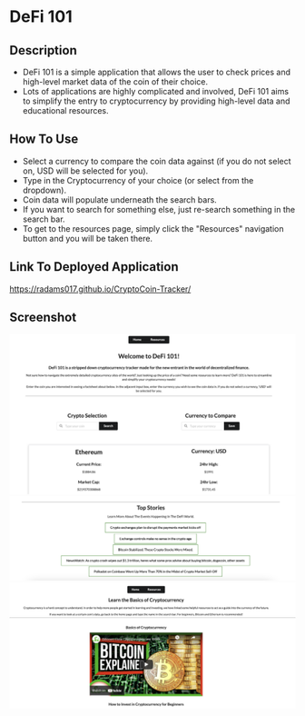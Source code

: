 # DeFi 101

## Description
- DeFi 101 is a simple application that allows the user to check prices and high-level market data of the coin of their choice. 
- Lots of applications are highly complicated and involved, DeFi 101 aims to simplify the entry to cryptocurrency by providing high-level 
data and educational resources.

## How To Use
- Select a currency to compare the coin data against (if you do not select on, USD will be selected for you).
- Type in the Cryptocurrency of your choice (or select from the dropdown).
- Coin data will populate underneath the search bars. 
- If you want to search for something else, just re-search something in the search bar. 
- To get to the resources page, simply click the "Resources" navigation button and you will be taken there. 

## Link To Deployed Application
https://radams017.github.io/CryptoCoin-Tracker/

## Screenshot
![main app image](assets/img/main.png)
![top stories image](assets/img/news.png)
![resources image](assets/img/resources.png)